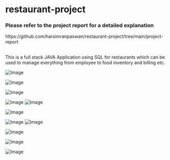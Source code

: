 # restaurant-project
<H3>Please refer to the project report for a detailed explanation</H3>
https://github.com/harsimranpaswan/restaurant-project/tree/main/project-report<br><br>

This is a full stack JAVA Application using SQL for restaurants which can be used to manage everything from employee to food inventory and billing etc.

![Image](https://github.com/harsimranpaswan/restaurant-project/blob/main/project-report/Picture2.jpg)

![Image](https://github.com/harsimranpaswan/restaurant-project/blob/main/project-report/Picture3.jpg)

![Image](https://github.com/harsimranpaswan/restaurant-project/blob/main/project-report/Picture4.jpg)

![Image](https://github.com/harsimranpaswan/restaurant-project/blob/main/project-report/Picture5.jpg)
![Image](https://github.com/harsimranpaswan/restaurant-project/blob/main/project-report/Picture6.jpg)

![Image](https://github.com/harsimranpaswan/restaurant-project/blob/main/project-report/Picture7.jpg)

![Image](https://github.com/harsimranpaswan/restaurant-project/blob/main/project-report/Picture8.jpg)
![Image](https://github.com/harsimranpaswan/restaurant-project/blob/main/project-report/Picture9.jpg)

![Image](https://github.com/harsimranpaswan/restaurant-project/blob/main/project-report/Picture10.jpg)

![Image](https://github.com/harsimranpaswan/restaurant-project/blob/main/project-report/Picture11.jpg)

![Image](https://github.com/harsimranpaswan/restaurant-project/blob/main/project-report/Picture12.jpg)
